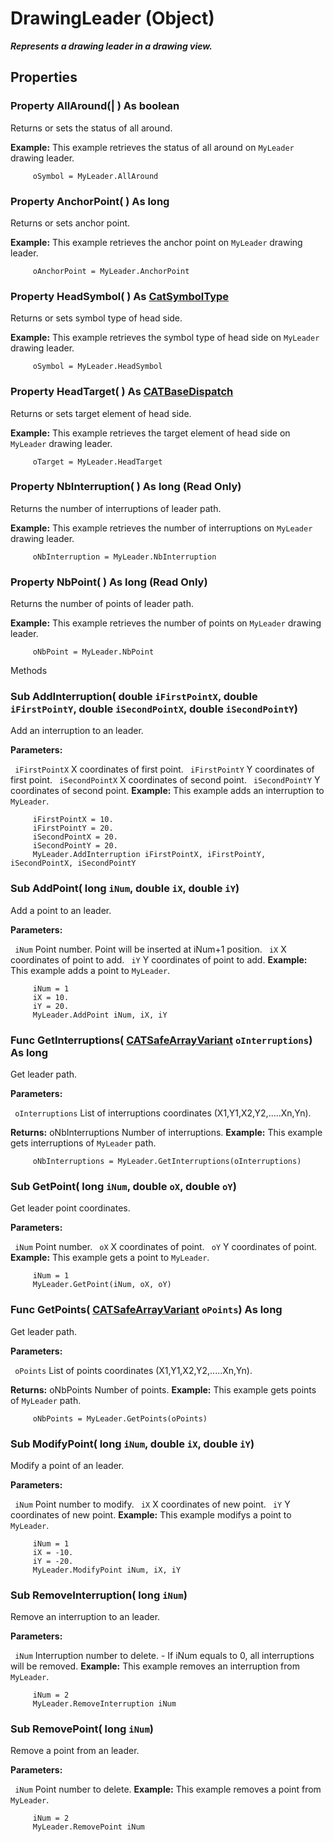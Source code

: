 # DrawingLeader (Object)

**_Represents a drawing leader in a drawing view._**

## Properties

### Property **AllAround**(| ) As boolean

   Returns or sets the status of all around.

**Example:**      This example retrieves the status of all around on `MyLeader` drawing leader.

```VBScript
     oSymbol = MyLeader.AllAround

```

### Property **AnchorPoint**( ) As long

   Returns or sets anchor point.

**Example:**      This example retrieves the anchor point on `MyLeader` drawing leader.

```VBScript
     oAnchorPoint = MyLeader.AnchorPoint

```

### Property **HeadSymbol**( ) As [CatSymbolType](../DraftingInterfaces/enum_CatSymbolType_36412.md)

   Returns or sets symbol type of head side.

**Example:**      This example retrieves the symbol type of head side on `MyLeader` drawing leader.

```VBScript
     oSymbol = MyLeader.HeadSymbol

```

### Property **HeadTarget**( ) As [CATBaseDispatch](../System/interface_CATBaseDispatch_45333.md)

   Returns or sets target element of head side.

**Example:**      This example retrieves the target element of head side on `MyLeader` drawing leader.

```VBScript
     oTarget = MyLeader.HeadTarget

```

### Property **NbInterruption**( ) As long (Read Only)

   Returns the number of interruptions of leader path.

**Example:**      This example retrieves the number of interruptions on `MyLeader` drawing leader.

```VBScript
     oNbInterruption = MyLeader.NbInterruption

```

### Property **NbPoint**( ) As long (Read Only)

   Returns the number of points of leader path.

**Example:**      This example retrieves the number of points on `MyLeader` drawing leader.

```VBScript
     oNbPoint = MyLeader.NbPoint

```

Methods

### Sub **AddInterruption**( double  `iFirstPointX`,  double  `iFirstPointY`,  double  `iSecondPointX`,  double  `iSecondPointY`)

   Add an interruption to an leader.

**Parameters:**

` iFirstPointX`      X coordinates of first point.
` iFirstPointY`      Y coordinates of first point.
` iSecondPointX`      X coordinates of second point.
` iSecondPointY`      Y coordinates of second point.  **Example:**      This example adds an interruption to `MyLeader`.

```VBScript
     iFirstPointX = 10.
     iFirstPointY = 20.
     iSecondPointX = 20.
     iSecondPointY = 20.
     MyLeader.AddInterruption iFirstPointX, iFirstPointY, iSecondPointX, iSecondPointY

```

### Sub **AddPoint**( long  `iNum`,  double  `iX`,  double  `iY`)

   Add a point to an leader.

**Parameters:**

` iNum`      Point number. Point will be inserted at iNum+1 position.
` iX`      X coordinates of point to add.
` iY`      Y coordinates of point to add.  **Example:**      This example adds a point to `MyLeader`.

```VBScript
     iNum = 1
     iX = 10.
     iY = 20.
     MyLeader.AddPoint iNum, iX, iY

```

### Func **GetInterruptions**( [CATSafeArrayVariant](../System/typedef_CATSafeArrayVariant_73843.md)  `oInterruptions`) As long

   Get leader path.

**Parameters:**

` oInterruptions`      List of interruptions coordinates (X1,Y1,X2,Y2,.....Xn,Yn).

**Returns:**      oNbInterruptions Number of interruptions.  **Example:**      This example gets interruptions of `MyLeader` path.

```VBScript
     oNbInterruptions = MyLeader.GetInterruptions(oInterruptions)

```

### Sub **GetPoint**( long  `iNum`,  double  `oX`,  double  `oY`)

   Get leader point coordinates.

**Parameters:**

` iNum`      Point number.
` oX`      X coordinates of point.
` oY`      Y coordinates of point.  **Example:**      This example gets a point to `MyLeader`.

```VBScript
     iNum = 1
     MyLeader.GetPoint(iNum, oX, oY)

```

### Func **GetPoints**( [CATSafeArrayVariant](../System/typedef_CATSafeArrayVariant_73843.md)  `oPoints`) As long

   Get leader path.

**Parameters:**

` oPoints`      List of points coordinates (X1,Y1,X2,Y2,.....Xn,Yn).

**Returns:**      oNbPoints Number of points.  **Example:**      This example gets points of `MyLeader` path.

```VBScript
     oNbPoints = MyLeader.GetPoints(oPoints)

```

### Sub **ModifyPoint**( long  `iNum`,  double  `iX`,  double  `iY`)

   Modify a point of an leader.

**Parameters:**

` iNum`      Point number to modify.
` iX`      X coordinates of new point.
` iY`      Y coordinates of new point.  **Example:**      This example modifys a point to `MyLeader`.

```VBScript
     iNum = 1
     iX = -10.
     iY = -20.
     MyLeader.ModifyPoint iNum, iX, iY

```

### Sub **RemoveInterruption**( long  `iNum`)

   Remove an interruption to an leader.

**Parameters:**

` iNum`      Interruption number to delete.       \- If iNum equals to 0, all interruptions will be removed.  **Example:**      This example removes an interruption from `MyLeader`.

```VBScript
     iNum = 2
     MyLeader.RemoveInterruption iNum

```

### Sub **RemovePoint**( long  `iNum`)

   Remove a point from an leader.

**Parameters:**

` iNum`      Point number to delete.  **Example:**      This example removes a point from `MyLeader`.

```VBScript
     iNum = 2
     MyLeader.RemovePoint iNum

```